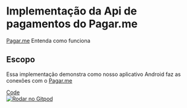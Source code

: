 # Implementação da Api de pagamentos do Pagar.me
[Pagar.me](https://docs.pagar.me/docs/overview-principal) Entenda como funciona

## Escopo
Essa implementação demonstra como nosso aplicativo Android faz as conexões com o [Pagar.me](https://docs.pagar.me/docs/overview-principal)

[Code](https://github.com/Allanksr/appmeunegocio/tree/master/Projeto-App-Meu-Negocio/Implementacao-Pagar-me)<br>
[![Rodar no Gitpod](https://gitpod.io/button/open-in-gitpod.svg)](http://gitpod.io/#https://github.com/Allanksr/appmeunegocio) 
